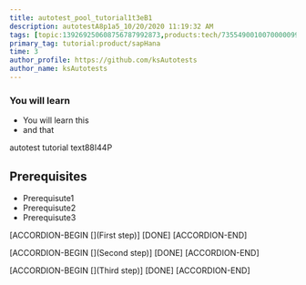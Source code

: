 ```yaml
---
title: autotest_pool_tutorial1t3eB1
description: autotestA8p1a5_10/20/2020 11:19:32 AM
tags: [topic:139269250608756787992873,products:tech/73554900100700000996,tutorial:experience/advanced]
primary_tag: tutorial:product/sapHana
time: 3
author_profile: https://github.com/ksAutotests
author_name: ksAutotests
---
```

### You will learn
- You will learn this
- and that

autotest tutorial text88I44P

## Prerequisites
- Prerequisute1
- Prerequisute2
- Prerequisute3

[ACCORDION-BEGIN [](First step)]
[DONE]
[ACCORDION-END]

[ACCORDION-BEGIN [](Second step)]
[DONE]
[ACCORDION-END]

[ACCORDION-BEGIN [](Third step)]
[DONE]
[ACCORDION-END]

